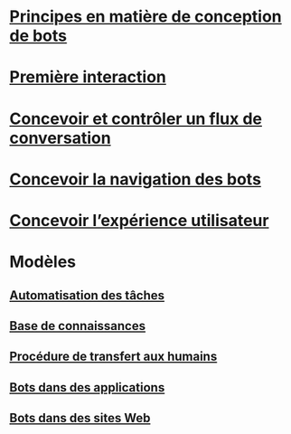 # [Principes en matière de conception de bots](../bot-service-design-principles.md)
# [Première interaction](../bot-service-design-first-interaction.md)
# [Concevoir et contrôler un flux de conversation](../bot-service-design-conversation-flow.md)
# [Concevoir la navigation des bots](../bot-service-design-navigation.md)
# [Concevoir l’expérience utilisateur](../bot-service-design-user-experience.md)
# Modèles
## [Automatisation des tâches](../bot-service-design-pattern-task-automation.md)
## [Base de connaissances](../bot-service-design-pattern-knowledge-base.md)
## [Procédure de transfert aux humains](../bot-service-design-pattern-handoff-human.md)
## [Bots dans des applications](../bot-service-design-pattern-embed-app.md)
## [Bots dans des sites Web](../bot-service-design-pattern-embed-web-site.md)
